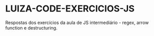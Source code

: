 # LUIZA-CODE-EXERCICIOS-JS
Respostas dos exercícios da aula de JS intermediário - regex, arrow function e destructuring.
